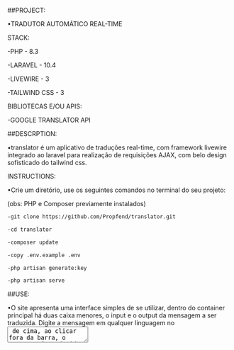 ##PROJECT:

•TRADUTOR AUTOMÁTICO REAL-TIME

STACK:

-PHP - 8.3

-LARAVEL - 10.4

-LIVEWIRE - 3

-TAILWIND CSS - 3

BIBLIOTECAS E/OU APIS:

-GOOGLE TRANSLATOR API

##DESCRPTION:

•translator é um aplicativo de traduções real-time, com framework 
livewire integrado ao laravel para realização de requisições AJAX,
com belo design sofisticado do tailwind css.

INSTRUCTIONS:

•Crie um diretório, use os seguintes comandos no terminal do seu projeto:

(obs: PHP e Composer previamente instalados)

``` bash
-git clone https://github.com/Propfend/translator.git

-cd translator

-composer update

-copy .env.example .env

-php artisan generate:key

-php artisan serve
```

##USE:

•O site apresenta uma interface simples de se utilizar, dentro do
container principal há duas caixa menores, o input e o output da 
mensagem a ser traduzida. Digite a mensagem em qualquer linguagem 
no <textarea> de cima, ao clicar fora da barra, o texto será traduzido
após aproximadamente meio segundo.

##INFORMATION FOR NERDS:

•A função wire:blur foi utilizada em ordem da tradução da frase ao
passo que o usuário clica fora da caixa de texto. a decisão foi tomada
devido ao excesso de requisições AJAX cada vez que o usuário digita 
alguma letra, que podem diminuir a satisfação referente à experiencia
so usuário com o site.

•A API foi integrada através de pacotes e libs, e nao com requisições
diretamente em http, usando bibliotecas como Guzzle ou Http, POO deixa
tudo mais simples.
